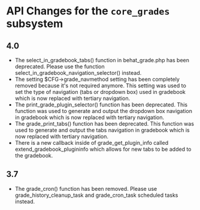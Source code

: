 # API Changes for the `core_grades` subsystem

## 4.0

- The select_in_gradebook_tabs() function in behat_grade.php has been deprecated. Please use the function
  select_in_gradebook_navigation_selector() instead.
- The setting $CFG->grade_navmethod setting has been completely removed because it's not required anymore. This setting
  was used to set the type of navigation (tabs or dropdown box) used in gradebook which is now replaced with tertiary
  navigation.
- The print_grade_plugin_selector() function has been deprecated. This function was used to generate and output the
  dropdown box navigation in gradebook which is now replaced with tertiary navigation.
- The grade_print_tabs() function has been deprecated. This function was used to generate and output the tabs navigation
  in gradebook which is now replaced with tertiary navigation.
- There is a new callback inside of grade_get_plugin_info called extend_gradebook_plugininfo
  which allows for new tabs to be added to the gradebook.

## 3.7

- The grade_cron() function has been removed. Please use grade_history_cleanup_task and grade_cron_task scheduled tasks instead.

